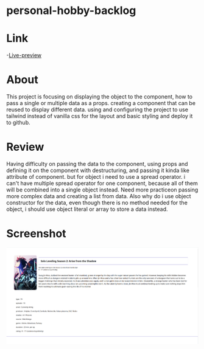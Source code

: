 # personal-hobby-backlog

# Link

-[Live-preview](https://azanra.github.io/personal-hobby-backlog/)

# About

This project is focusing on displaying the object to the component,
how to pass a single or multiple data as a props. creating a component
that can be reused to display different data. using and configuring
the project to use tailwind instead of vanilla css for the layout and
basic styling and deploy it to github.

# Review

Having difficulty on passing the data to the component, using props and
defining it on the component with destructuring, and passing it kinda like
attribute of component. but for object i need to use a spread operator. i
can't have multiple spread operator for one component, because all of them
will be combined into a single object instead. Need more practiceon passing
more complex data and creating a list from data. Also why do i use object
constructor for the data, even though there is no method needed for the object,
i should use object literal or array to store a data instead.

# Screenshot

![alt-text](./image/phb-ui.png)
